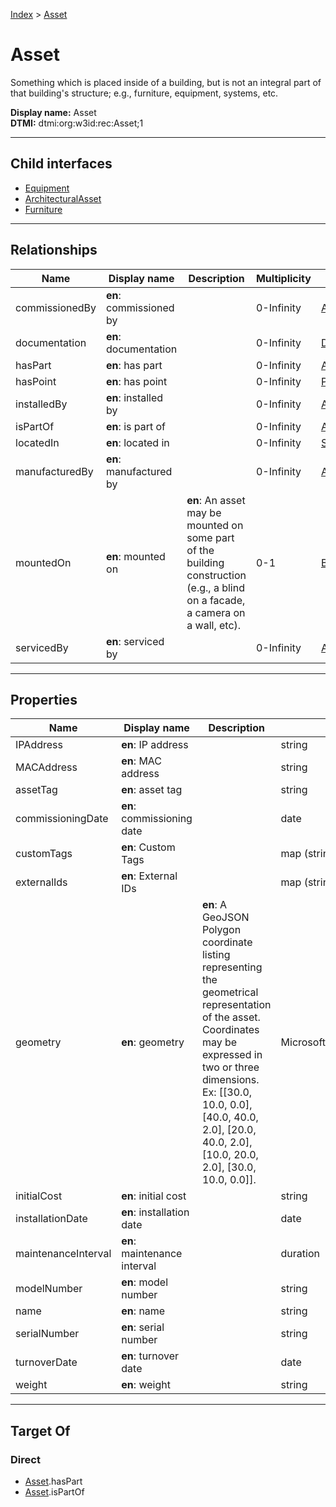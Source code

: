 [Index](../Index.md) > [Asset](#)
# Asset

Something which is placed inside of a building, but is not an integral part of that building's structure; e.g., furniture, equipment, systems, etc.


**Display name:** Asset<br />
**DTMI:** dtmi:org:w3id:rec:Asset;1

---

## Child interfaces
* [Equipment](Equipment/Equipment.md)
* [ArchitecturalAsset](ArchitecturalAsset/ArchitecturalAsset.md)
* [Furniture](Furniture/Furniture.md)

---

## Relationships
|Name|Display name|Description|Multiplicity|Target|Properties|Writable|
|-|-|-|-|-|-|-|
|commissionedBy|**en**: commissioned by||0-Infinity|[Agent](../Agent/Agent.md)||True|
|documentation|**en**: documentation||0-Infinity|[Document](../Information/Document/Document.md)||True|
|hasPart|**en**: has part||0-Infinity|[Asset](#)||True|
|hasPoint|**en**: has point||0-Infinity|[Point](../Point/Point.md)||True|
|installedBy|**en**: installed by||0-Infinity|[Agent](../Agent/Agent.md)||True|
|isPartOf|**en**: is part of||0-Infinity|[Asset](#)||True|
|locatedIn|**en**: located in||0-Infinity|[Space](../Space/Space.md)||True|
|manufacturedBy|**en**: manufactured by||0-Infinity|[Agent](../Agent/Agent.md)||True|
|mountedOn|**en**: mounted on|**en**: An asset may be mounted on some part of the building construction (e.g., a blind on a facade, a camera on a wall, etc).|0-1|[BuildingElement](../BuildingElement/BuildingElement.md)||True|
|servicedBy|**en**: serviced by||0-Infinity|[Agent](../Agent/Agent.md)||True|

---

## Properties
|Name|Display name|Description|Schema|Writable|
|-|-|-|-|-|
|IPAddress|**en**: IP address||string|True|
|MACAddress|**en**: MAC address||string|True|
|assetTag|**en**: asset tag||string|True|
|commissioningDate|**en**: commissioning date||date|True|
|customTags|**en**: Custom Tags||map (string->boolean)|True|
|externalIds|**en**: External IDs||map (string->string)|True|
|geometry|**en**: geometry|**en**: A GeoJSON Polygon coordinate listing representing the geometrical representation of the asset. Coordinates may be expressed in two or three dimensions. Ex: [[30.0, 10.0, 0.0], [40.0, 40.0, 2.0], [20.0, 40.0, 2.0], [10.0, 20.0, 2.0], [30.0, 10.0, 0.0]].|Microsoft.Azure.DigitalTwins.Parser.Models.DTObjectInfo|True|
|initialCost|**en**: initial cost||string|True|
|installationDate|**en**: installation date||date|True|
|maintenanceInterval|**en**: maintenance interval||duration|True|
|modelNumber|**en**: model number||string|True|
|name|**en**: name||string|True|
|serialNumber|**en**: serial number||string|True|
|turnoverDate|**en**: turnover date||date|True|
|weight|**en**: weight||string|True|

---

## Target Of
### Direct
* [Asset](#).hasPart
* [Asset](#).isPartOf
